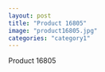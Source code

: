 ```yaml
---
layout: post
title: "Product 16805"
image: "product16805.jpg"
categories: "category1"
---
```

Product 16805
